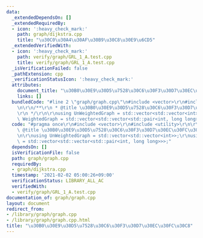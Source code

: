 ```yaml
---
data:
  _extendedDependsOn: []
  _extendedRequiredBy:
  - icon: ':heavy_check_mark:'
    path: graph/dijkstra.cpp
    title: "\u30C0\u30A4\u30AF\u30B9\u30C8\u30E9\u6CD5"
  _extendedVerifiedWith:
  - icon: ':heavy_check_mark:'
    path: verify/graph/GRL_1_A.test.cpp
    title: verify/graph/GRL_1_A.test.cpp
  _isVerificationFailed: false
  _pathExtension: cpp
  _verificationStatusIcon: ':heavy_check_mark:'
  attributes:
    document_title: "\u30B0\u30E9\u30D5\u7528\u30C6\u30F3\u30D7\u30EC\u30FC\u30C8"
    links: []
  bundledCode: "#line 2 \"graph/graph.cpp\"\n#include <vector>\r\n#include <utility>\r\
    \n\r\n/**\r\n * @title \u30B0\u30E9\u30D5\u7528\u30C6\u30F3\u30D7\u30EC\u30FC\u30C8\
    \r\n */\r\n\r\nusing UnWeightedGraph = std::vector<std::vector<int>>;\r\nusing\
    \ WeightedGraph = std::vector<std::vector<std::pair<int, long long>>>;\n"
  code: "#pragma once\r\n#include <vector>\r\n#include <utility>\r\n\r\n/**\r\n *\
    \ @title \u30B0\u30E9\u30D5\u7528\u30C6\u30F3\u30D7\u30EC\u30FC\u30C8\r\n */\r\
    \n\r\nusing UnWeightedGraph = std::vector<std::vector<int>>;\r\nusing WeightedGraph\
    \ = std::vector<std::vector<std::pair<int, long long>>>;"
  dependsOn: []
  isVerificationFile: false
  path: graph/graph.cpp
  requiredBy:
  - graph/dijkstra.cpp
  timestamp: '2021-02-02 05:00:26+09:00'
  verificationStatus: LIBRARY_ALL_AC
  verifiedWith:
  - verify/graph/GRL_1_A.test.cpp
documentation_of: graph/graph.cpp
layout: document
redirect_from:
- /library/graph/graph.cpp
- /library/graph/graph.cpp.html
title: "\u30B0\u30E9\u30D5\u7528\u30C6\u30F3\u30D7\u30EC\u30FC\u30C8"
---
```

